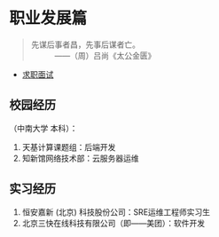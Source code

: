 # 职业发展篇

> 先谋后事者昌，先事后谋者亡。  
> &emsp;&emsp;&emsp;——（周）吕尚《太公金匮》

- [求职面试](/3work/interview/README.md)

## 校园经历
（中南大学 本科）：
1. 天基计算课题组：后端开发
2. 知新馆网络技术部：云服务器运维

## 实习经历
1. 恒安嘉新 (北京) 科技股份公司：SRE运维工程师实习生
2. 北京三快在线科技有限公司（即——美团）：软件开发